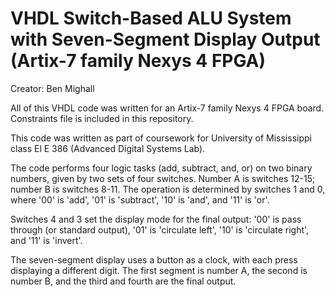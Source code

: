 # VHDL Switch-Based ALU System with Seven-Segment Display Output (Artix-7 family Nexys 4 FPGA) 
Creator: Ben Mighall

All of this VHDL code was written for an Artix-7 family Nexys 4 FPGA board. Constraints file is included in this repository.

This code was written as part of coursework for University of Mississippi class El E 386 (Advanced Digital Systems Lab).

The code performs four logic tasks (add, subtract, and, or) on two binary numbers, given by two sets of four switches.
Number A is switches 12-15; number B is switches 8-11. The operation is determined by switches 1 and 0, where '00' is 'add', '01' is 'subtract', '10' is 'and', and '11' is 'or'.
					
Switches 4 and 3 set the display mode for the final output: '00' is pass through (or standard output), '01' is 'circulate left', '10' is 'circulate right', and '11' is 'invert'.

The seven-segment display uses a button as a clock, with each press displaying a different digit. The first segment is number A, the second is number B, and the third and fourth are the final output.
